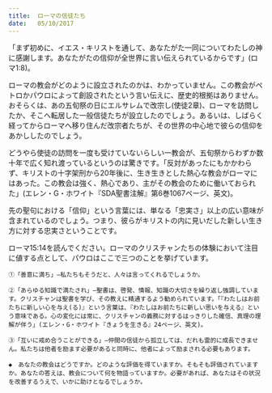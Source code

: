 ```yaml
---
title:  ローマの信徒たち
date:   05/10/2017
---
```


「まず初めに、イエス・キリストを通して、あなたがた一同についてわたしの神に感謝します。あなたがたの信仰が全世界に言い伝えられているからです」(ロマ1:8)。

ローマの教会がどのように設立されたのかは、わかっていません。この教会がペトロかパウロによって創設されたという言い伝えに、歴史的根拠はありません。おそらくは、あの五旬祭の日にエルサレムで改宗し(使徒2章)、ローマを訪問したか、そこへ転居した一般信徒たちが設立したのでしょう。あるいは、しばらく経ってからローマへ移り住んだ改宗者たちが、その世界の中心地で彼らの信仰をあかししたのでしょう。

どうやら使徒の訪問を一度も受けていないらしい一教会が、五旬祭からわずか数十年で広く知れ渡っているというのは驚きです。「反対があったにもかかわらず、キリストの十字架刑から20年後に、生き生きとした熱心な教会がローマにはあった。この教会は強く、熱心であり、主がその教会のために働いておられた」(エレン・G・ホワイト『SDA聖書注解』第6巻1067ページ、英文)。

先の聖句における「信仰」という言葉には、単なる「忠実さ」以上の広い意味が含まれているのでしょう。つまり、彼らがキリストの内に見いだした新しい生き方に対する忠実さということです。

ローマ15:14を読んでください。ローマのクリスチャンたちの体験において注目に値する点として、パウロはここで三つのことを挙げています。

`①「善意に満ち」―私たちもそうだと、人々は言ってくれるでしょうか。`

`②「あらゆる知識で満たされ」―聖書は、啓発、情報、知識の大切さを繰り返し強調しています。クリスチャンは聖書を学び、その教えに精通するよう勧められています。「『わたしはお前たちに新しい心を与え(る)』という言葉は、『わたしはお前たちに新しい思いを与える』という意味である。心の変化には常に、クリスチャンの義務に対するはっきりした確信、真理の理解が伴う」(エレン・G・ホワイト『きょうを生きる』24ページ、英文)。`

`③「互いに戒め合うことができる」―仲間の信徒から孤立しては、だれも霊的に成長できません。私たちは他者を励ます必要があると同時に、他者によって励まされる必要もあります。`

`◆　あなたの教会はどうですか。どのような評価を得ていますか。そもそも評価されていますか。あなたの答えは、教会について何を物語っていますか。必要があれば、あなたはその状況を改善するうえで、いかに助けとなるでしょうか。`
